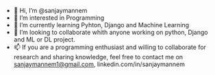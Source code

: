 - 👋 Hi, I’m @sanjaymannem
- 👀 I’m interested in Programming
- 🌱 I’m currently learning Pyhton, Django and Machine Learning
- 💞️ I’m looking to collaborate whith anyone working on python, Django and ML or DL project.
- 📫 If you are a programming enthusiast and willing to collaborate for research and sharing knowledge, feel free to contact me on sanjaymannem1@gmail.com, linkedin.com/in/sanjaymannem

